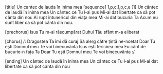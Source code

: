 [title] Un cantec de lauda în inima mea
[sequence] 1,p,c,1,p,c,e
[1]
Un cântec de laudă în inima mea
Un cântec ce Tu l-ai pus
Mi-ai dat libertate ca să pot cânta din nou
Ai rupt întunericul din viața mea
Mi-ai dat bucuria Ta
Acum eu sunt liber ca să pot cânta din nou.

[prechorus]
Isus Tu m-ai răscumpărat
Duhul Tău sfânt m-a eliberat

[chorus]
/: Dragostea Ta îmi dă curaj
Să alerg către țintă ne-ncetat
Doar Tu ești Domnul meu
Te voi binecuvânta
Isus ești fericirea mea
Eu cânt de bucurie-n fața Ta
Doar Tu ești Domnul meu
Te voi binecuvânta :/

[ending]
Un cântec de laudă în inima mea
Un cântec ce Tu l-ai pus
Mi-ai dat libertate ca să pot cânta din nou

